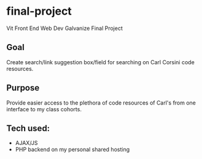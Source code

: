 # final-project
Vit Front End Web Dev Galvanize Final Project


## Goal
Create search/link suggestion box/field for searching on Carl Corsini code resources.

## Purpose
Provide easier access to the plethora of code resources of Carl's from one interface to my class cohorts.

## Tech used:
* AJAX/JS
* PHP backend on my personal shared hosting

